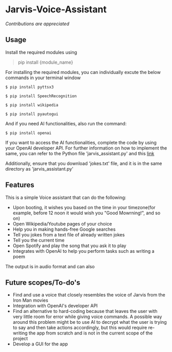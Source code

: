 # Jarvis-Voice-Assistant
_Contributions are appreciated_

## Usage
Install the required modules using 
> pip install {module_name}

For installing the required modules, you can individually excute the below commands in your terminal window

```
$ pip install pyttsx3    
```

```
$ pip install SpeechRecognition    
```

```
$ pip install wikipedia    
```

```
$ pip install pyautogui  
```

And if you need AI functionalities, also run the command: 
```
$ pip install openai    
```

If you want to access the AI functionalities, complete the code by using your OpenAI developer API. For further information on how to implement the same, you can refer to the Python file 'jarvis_assistant.py' and this [link](https://platform.openai.com/docs/api-reference/introduction?lang=python)

Additionally, ensure that you download 'jokes.txt' file, and it is in the same directory as 'jarvis_assistant.py'

## Features 
This is a simple Voice assistant that can do the following:
* Upon booting, it wishes you based on the time in your timezone(for example, before 12 noon it would wish you "Good Mowrning!", and so on)
* Open Wikipedia/Youtube pages of your choice
* Help you in making hands-free Google searches
* Tell you jokes from a text file of already written jokes
* Tell you the current time
* Open Spotify and play the song that you ask it to play
* Integrates with OpenAI to help you perform tasks such as writing a poem

The output is in audio format and can also 

## Future scopes/To-do's
* Find and use a voice that closely resembles the voice of Jarvis from the Iron Man movies
* Integration with OpenAI's developer API
* Find an alternative to hard-coding because that leaves the user with very little room for error while giving voice commands. A possible way around this problem might be to use AI to decrypt what the user is trying to say and then take actions accordingly, but this would require re-writing the app from scratch and is not in the current scope of the project
* Develop a GUI for the app 
  
